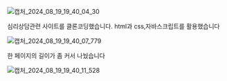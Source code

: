 
![캡처_2024_08_19_19_40_04_30](https://github.com/user-attachments/assets/fdfdf07f-1f18-4bf5-b420-749806cbdce4)

심리상담관련 사이트를 클론코딩했습니다. html과 css,자바스크립트를 활용했습니다

![캡처_2024_08_19_19_40_07_779](https://github.com/user-attachments/assets/b15d51c3-5ef9-4f6f-b2b4-719cab67b23f)

한 페이지의 길이가 좀 커서 나눴습니다

![캡처_2024_08_19_19_40_11_528](https://github.com/user-attachments/assets/59ad42f0-a38d-4d86-8deb-b2fa908899ec)


